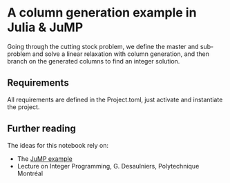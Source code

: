 # A column generation example in Julia & JuMP

Going through the cutting stock problem, we define the master
and sub-problem and solve a linear relaxation with column generation,
and then branch on the generated columns to find an integer solution.

## Requirements

All requirements are defined in the Project.toml, just activate and
instantiate the project.

## Further reading

The ideas for this notebook rely on:
* The [JuMP example](http://www.juliaopt.org/notebooks/Shuvomoy%20-%20Column%20generation.html)
* Lecture on Integer Programming, G. Desaulniers, Polytechnique Montréal
